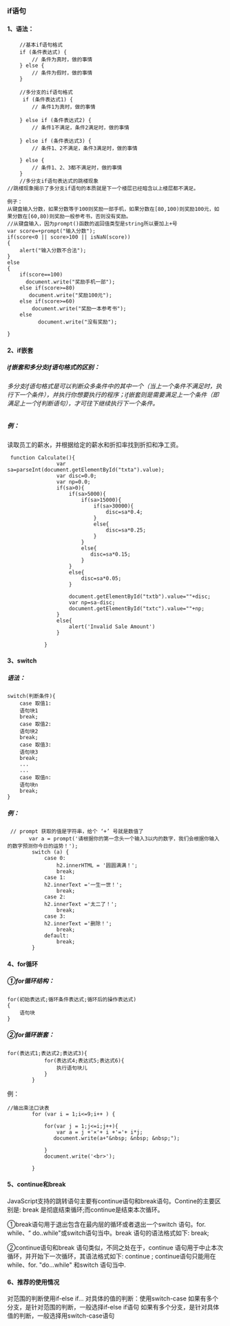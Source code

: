### if语句

#### 1、语法：

```
    //基本if语句格式
    if (条件表达式) {
        // 条件为真时，做的事情
    } else {
        // 条件为假时，做的事情
    }
    
    //多分支的if语句格式
     if (条件表达式1) {
        // 条件1为真时，做的事情

    } else if (条件表达式2) {
        // 条件1不满足，条件2满足时，做的事情

    } else if (条件表达式3) {
        // 条件1、2不满足，条件3满足时，做的事情

    } else {
        // 条件1、2、3都不满足时，做的事情
    }
    //多分支if语句表达式的跳楼现象
//跳楼现象揭示了多分支if语句的本质就是下一个楼层已经暗含以上楼层都不满足。

例子：
从键盘输入分数，如果分数等于100则奖励一部手机，如果分数在[80,100)则奖励100元，如果分数在[60,80)则奖励一般参考书，否则没有奖励。
//从键盘输入，因为prompt()函数的返回值类型是string所以要加上+号 
var score=+prompt("输入分数");
if(score<0 || score>100 || isNaN(score))
{
	alert("输入分数不合法");
}
else
{
	if(score==100)
	  document.write("奖励手机一部");
	else if(score>=80)
	   document.write("奖励100元");
	else if(score>=60)
	    document.write("奖励一本参考书");
	else
		  document.write("没有奖励");
		  
}

```

#### 2、if嵌套

##### if嵌套和多分支if语句格式的区别：

###### 多分支if语句格式是可以判断众多条件中的其中一个（当上一个条件不满足时，执行下一个条件），并执行你想要执行的程序；if嵌套则是需要满足上一个条件（即满足上一个if判断语句），才可往下继续执行下一个条件。

##### 例：

读取员工的薪水，并根据给定的薪水和折扣率找到折扣和净工资。

```
 function Calculate(){
                var sa=parseInt(document.getElementById("txta").value);
                var disc=0.0;
                var np=0.0;
                if(sa>0){
                    if(sa>5000){
                        if(sa>15000){
                            if(sa>30000){
                                disc=sa*0.4;
                            }
                            else{
                                disc=sa*0.25;
                            }
                        }
                        else{
                           disc=sa*0.15; 
                        }
                    }
                    else{
                        disc=sa*0.05;
                    }
                    
                    document.getElementById("txtb").value=""+disc;
                    var np=sa-disc;
                    document.getElementById("txtc").value=""+np;
                }
                else{
                    alert('Invalid Sale Amount')
                }
                
            }

```



#### 3、switch

##### 语法：

```
switch(判断条件){
	case 取值1:
	语句块1
	break;
	case 取值2:
	语句块2
	break;
	case 取值3:
	语句块3
	break;
	...
	...
	case 取值n:
	语句块n
	break;
}
```

##### 例：

```
 // prompt 获取的值是字符串，给个 ‘+’ 号就是数值了
       var a = prompt('请根据你的第一念头一个输入3以内的数字，我们会根据你输入的数字预测你今日的运势！');
        switch (a) {
            case 0:
                h2.innerHTML = '圆圆满满！';
                break;
            case 1:
            h2.innerText ='一生一世！';
                break;
            case 2:
            h2.innerText ='太二了！';
                break;  
            case 3:
            h2.innerText ='删除！';
                break;  
            default:
                break;
        }
```



#### 4、for循环

##### ①for循环结构：

```
for(初始表达式;循环条件表达式;循环后的操作表达式)
{
	语句块
}

```

##### ②for循环嵌套：

```
for(表达式1;表达式2;表达式3){
            for(表达式4;表达式5;表达式6){
                执行语句块儿
            }
        }

```

例：

```
//输出乘法口诀表
        for (var i = 1;i<=9;i++ ) {
          
            for(var j = 1;j<=i;j++){
                var a = j +'×'+ i +'='+ i*j;
               document.write(a+"&nbsp; &nbsp; &nbsp;");
              
            }
            document.write('<br>');
       
        }
```



#### 5、continue和break

JavaScript支持的跳转语句主要有continue语句和break语句。Contine的主要区别是: break 是彻底结束循环;而continue是结束本次循环。

①break语句用于退出包含在最内层的循环或者退出一个switch 语句。for. while、“ do..while"或switch语句当中。break 语句的语法格式如下: break;

②continue语句和break 语句类似，不同之处在于，continue 语句用于中止本次循环，并开始下一次循环，其语法格式如下: continue ; continue语句只能用在while、for. "do...while" 和switch 语句当中.



#### 6、推荐的使用情况

对范围的判断使用if-else if…
对具体的值的判断：使用switch-case
如果有多个分支，是针对范围的判断，一般选择if-else if语句
如果有多个分支，是针对具体值的判断，一般选择用switch-case语句